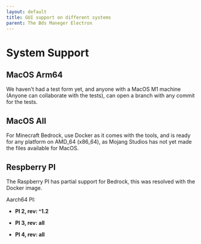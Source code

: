 ```yaml
---
layout: default
title: GUI support on different systems
parent: The Bds Maneger Electron
---
```


# System Support

## MacOS Arm64

We haven't had a test form yet, and anyone with a MacOS M1 machine (Anyone can collaborate with the tests), can open a branch with any commit for the tests.

## MacOS All

For Minecraft Bedrock, use Docker as it comes with the tools, and is ready for any platform on AMD_64 (x86_64), as Mojang Studios has not yet made the files available for MacOS.

## Respberry PI

The Raspberry PI has partial support for Bedrock, this was resolved with the Docker image.

Aarch64 PI:

- **PI 2, rev: ^1.2**

- **PI 3, rev: all**

- **PI 4, rev: all**